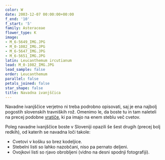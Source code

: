 ```yaml
---
color: W
date: 2003-12-07 00:00:00+00:00
f_end: '10'
f_start: '5'
family: Asteraceae
flower_type: K
image:
- M_6-5649_IMG.JPG
- M_0-1082_IMG.JPG
- M_6-5647_IMG.JPG
- M_6-5651_IMG.JPG
latin: Leucanthemum ircutianum
lead: M_0-1082_IMG.JPG
lead_sample: false
order: Leucanthemum
parallel: false
petals_joined: false
star_shape: false
title: Navadna ivanjščica
---
```

Navadne ivanjščice verjetno ni treba podrobno opisovati, saj je ena najbolj pogostih slovenskih travniških rož. Omenimo le, da boste tu in tam naleteli na precej podobne [vratiče](../tanacetumcorymbosum/), ki pa imajo na enem steblu več cvetov.

Poleg navadne ivanjščice boste v Sloveniji opazili še šest drugih (precej bolj redkih), od katerih se navadna loči takole:

-   Cvetovi v košku so brez kodeljice.
-   Stebelni listi so lahko nazobčani, niso pa pernato deljeni.
-   Ovojkovi listi so rjavo obrobljeni (vidno na desni spodnji fotografiji).
